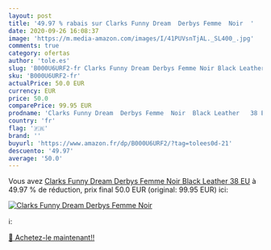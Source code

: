 ```yaml
---
layout: post
title: '49.97 % rabais sur Clarks Funny Dream  Derbys Femme  Noir  '
date: 2020-09-26 16:08:37
image: 'https://m.media-amazon.com/images/I/41PUVsnTjAL._SL400_.jpg'
comments: true
category: ofertas
author: 'tole.es'
slug: 'B000U6URF2-fr Clarks Funny Dream Derbys Femme Noir Black Leather 38 EU'
sku: 'B000U6URF2-fr'
actualPrice: 50.0 EUR
currency: EUR
price: 50.0
comparePrice: 99.95 EUR
prodname: 'Clarks Funny Dream  Derbys Femme  Noir  Black Leather   38 EU'
country: 'fr'
flag: '🇫🇷'
brand: ''
buyurl: 'https://www.amazon.fr/dp/B000U6URF2/?tag=tolees0d-21'
descuento: '49.97'
average: '50.0'
---
```


Vous avez [Clarks Funny Dream  Derbys Femme  Noir  Black Leather   38 EU](https://www.amazon.fr/dp/B000U6URF2/?tag=tolees0d-21)  à  49.97 % de réduction, prix final  50.0 EUR (original: 99.95 EUR) ici:

[![Clarks Funny Dream  Derbys Femme  Noir  ](https://m.media-amazon.com/images/I/41PUVsnTjAL._SL400_.jpg)](https://www.amazon.fr/dp/B000U6URF2/?tag=tolees0d-21)

ℹ️:


[🛒 Achetez-le maintenant!!](https://www.amazon.fr/dp/B000U6URF2/?tag=tolees0d-21)
